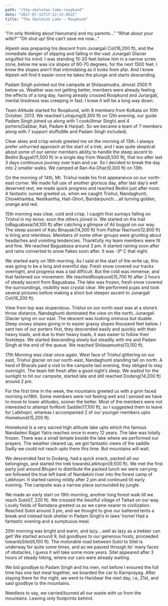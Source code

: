 ```yaml
---
path: "/the-skeleton-lake-roopkund"
date: "2017-07-12T17:12:33.962Z"
title: "The Skeleton Lake – Roopkund"
---
```


“I’m only thinking about Hanumanji and my parents…”
“What about your wife?”
“Oh shut up! She can’t save me now…”

Alpesh was preparing his descent from Junargali Col(16,200 ft), and the immediate danger of slipping and falling in the vast Junargali Glacier engulfed his mind. I was standing 15-20 feet below him in a narrow scree zone, below me was ice slopes of 60-70 degrees, for the next 1500 feet. I knew the slopes aren’t that intimidating as it looks from afar. And I knew Alpesh will find it easier once he takes the plunge and starts descending.

Padam Singh pointed out the campsite at Shilasamudra, almost 2500 ft below us. Weather was not getting better, members were already feeling the effects of a long day, having already crossed Roopkund and Junargali, mental tiredness was creeping in fast. I knew it will be a long way down.

Team Altitude started for Roopkund, with 8 members from Kolkata on 10th October, 2013. We reached Lohajung(8,300 ft) on 12th evening. our guide Padam Singh joined us along with 1 cook(Amar Singh) and 4 porters(Gabbar, Kali, Padam & Harpal). So we became a team of 7 members along with 7 support stuffs(Me and Padam Singh included).

Clear skies and crisp winds greeted me on the morning of 13th. I always prefer unhurried approach at the start of a trek, and I was quite skeptical about some of our senior members ability to handle the steep ascent to Bedini Bugyal(11,500 ft) in a single day from Wan(8,500 ft), that too after last 3 days continuous journey over train and car. So I decided to break the day into 2 smaller walks. We camped at Ran-Ka-Dhar(9,300 ft) on 13th.

On the morning of 14th, Mt. Trishul made his first appearance on our north-east corner. We made full use of another glorious day, after last day’s well deserved rest, we made quick progress and reached Bedini just after noon. A fantastic sunset greeted us, when we caught Trishul, Nandaghunti, Chowkhamba, Neelkantha, Hati-Ghori, Bandarpunch….all turning golden, orange and red.

15th morning was clear, cold and crisp. I caught first sunrays falling on Trishul in my lense, soon the others joined in. We started on the trail toBaguabasa(14,100 ft) after catching a glimpse of Ali bugyal on our way. The steep ascent of Kalu Binayak(14,300 ft) from Pathar Nachuni(12,800 ft) is tiring and relentless. Members of some other groups were grunting about headaches and vomiting tendencies. Thankfully my team members were fit and fine. We reached Baguabasa around 3 pm. It started raining soon after and rains converted to snow flakes soon after. It was -3º C that night.

We started early on 16th morning. As I said at the start of the write up, this was going to be a long and eventful day. Fresh snow covered our tracks overnight, and progress was a tad difficult. But the cold was immense, and that fastened our movement. We reachedRoopkund(15,700 ft) after 2 hours of steady ascent from Baguabasa. The lake was frozen, fresh snow covered the surroundings, visibility was crystal clear. We performed pujas and took several pictures before making a short but steeper ascent to Junargali Col(16,200 ft).

View from top was stupendous. Trishul on our north-east was at a stone’s throw distance, Nandaghunti dominated the view on the north, Junargali Glacier lying on our east. The descent was looking ominous but doable. Steep snowy slopes giving in to easier grassy slopes thousand feet below. I sent two of our porters first, they descended easily and quickly with their heavy loads, and due to their heavy loads, it was easier to follow their footsteps. We started descending slowly but steadily with me and Padam Singh at the end of the queue. We reached Shilasamudra(13,150 ft).

17th Morning was clear once again. West face of Trishul glittering on our east, Trishul glacier on our north-east, Nandaghunti standing tall on north. A herd of Bharals paid a visit to the campsite last evening, they obliged to stay overnight. The team felt fresh after a good night’s sleep. We waited for the sunlight to hit our campsite, started late and still reached Dodang(14,200 ft) around 2 pm.

For the first time in the week, the mountains greeted us with a grim faced morning on18th. Some members were not feeling well and I sensed we have to move to lower altitudes, sooner the better. Most of the members were not interested to attempt forRonti Saddle(17,100 ft), so I suggested them to leave for Latkhopri, whereas I accompanied 2 of our younger members upto Homekund(15,200 ft).

Homekund is a very sacred high altitude lake upto which the famous Nandadevi Rajjat Yatra reaches once in  every 12 years. The lake was totally frozen. There was a small temple beside the lake where we performed our prayers. The weather cleared up, we got fantastic views of the saddle. Sadly we could not reach upto there this time. But mountains will wait.

We descended fast to Dodang, had a quick snack, packed all our belongings, and started the trek towardsLatkhopri(9,500 ft). We met the first party just around Bhujani to distribute the packed lunch we were carrying. we followed the true left bank of Nandakini river into the forest camp of Latkhopri. It started raining mildly after 2 pm and continued till early evening. The campsite was a narrow place surrounded by jungle.

We made an early start on 19th morning, another long forest walk till we reach Sutol(7, 220 ft). We crossed the beutiful village of Tattad on our way. Lovely fields of Ramdana greeted us as we came nearer to civilization. Reached Sutol around 3 pm, and we thought to give our battered tents a break and instead took shelter in Padam Singh’s in laws’ home! Had a fantastic evening and a sumptuous meal.

20th morning was bright and warm, and lazy….well as lazy as a trekker can get! We started around 9, bid goodbyes to our generous hosts, proceeded towardsSitel(6,100 ft). The motorable road between Sutol to Sitel is underway for quite some times, and as we passed through its’ many faces of obstacles, I guess it will take some more years. Sitel appeared after 3 hours of steady hiking, where our cars were already waiting.

We bid goodbye to Padam Singh and his men, not before I ensured the full time has one last meal together, we boarded the car to Karnprayag. After staying there for the night, we went to Haridwar the next day, i.e, 21st, and said goodbye to the mountains.

Needless to say, we carried/burned all our waste with us from the mountains. Leaving only footprints behind.
